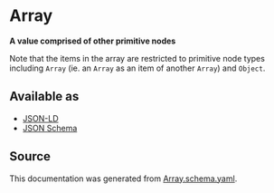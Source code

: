 # Array

**A value comprised of other primitive nodes**

Note that the items in the array are restricted to primitive node types including `Array` (ie. an `Array` as an item of another `Array`) and `Object`.

## Available as

- [JSON-LD](https://schema.stenci.la/Array.jsonld)
- [JSON Schema](https://schema.stenci.la/v1/Array.schema.json)

## Source

This documentation was generated from [Array.schema.yaml](https://github.com/stencila/stencila/blob/master/schema/Array.schema.yaml).
